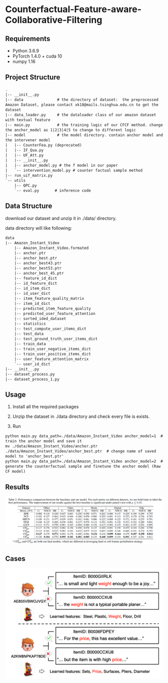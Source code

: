 # Counterfactual-Feature-aware-Collaborative-Filtering

## Requirements

- Python 3.6.9
- PyTorch 1.4.0 + cuda 10 
- numpy 1.16


## Project Structure

    .
    |-- __init__.py
    |-- data               # the directory of dataset:  the preprocessed Amazon Dataset, please contact xk18@mails.tsinghua.edu.cn to get the dataset
    |-- data_loader.py     # the dataloader class of our amazon dataset with textual feature 
    |-- main.py            # the training logic of our CFCF method. change the anchor_model as 1|2|3|4|5 to change to different logic
    |-- model              # the model directory. contain anchor model and the intervener model
    |   |-- CounterFea.py (deprecated)
    |   |-- IF_Qua.py
    |   |-- UF_Att.py
    |   |-- __init__.py
    |   |-- anchor_model.py # the f model in our paper
    |   `-- intervention_model.py # counter factual sample method
    |-- run_uif_matrix.py  
    `-- utils
        |-- QPC.py
        `-- eval.py       # inference code 

## Data Structure
download our dataset and unzip it in ./data/ directory.

data directory will like following: 

    data
    |-- Amazon_Instant_Video
        |-- Amazon_Instant_Video.formated
        |-- anchor.ptr
        |-- anchor_best.ptr
        |-- anchor_best43.ptr
        |-- anchor_best53.ptr
        |-- anchor_best_45.ptr
        |-- feature_id_dict
        |-- id_feature_dict
        |-- id_item_dict
        |-- id_user_dict
        |-- item_feature_quality_matrix
        |-- item_id_dict
        |-- predicted_item_feature_quality
        |-- predicted_user_feature_attention
        |-- sorted_ided_dataset
        |-- statistics
        |-- test_compute_user_items_dict
        |-- test_data
        |-- test_ground_truth_user_items_dict
        |-- train_data
        |-- train_user_negative_items_dict
        |-- train_user_positive_items_dict
        |-- user_feature_attention_matrix
        `-- user_id_dict
    |-- __init__.py
    |-- dataset_process.py
    |-- dataset_process_1.py

## Usage

1. Install all the required packages

2. Unzip the dataset in ./data directory and check every file is exists.

3. Run 
```
python main.py data_path=./data/Amazon_Instant_Video anchor_model=1  # train the anchor model and save it
mv ./data/Amazon_Instant_Video/anchor.ptr ./data/Amazon_Instant_Video/anchor_best.ptr  # change name of saved model to 'anchor_best.ptr'
python main.py data_path=./data/Amazon_Instant_Video anchor_model=2  # generate the counterfactual sample and finetune the anchor model (Raw CF model)
```

## Results

![image](https://github.com/CFCF-IJCAI/Counterfactual-Feature-aware-Collaborative-Filtering/blob/master/results.png?raw=true)

## Cases

![image](https://github.com/CFCF-IJCAI/Counterfactual-Feature-aware-Collaborative-Filtering/blob/master/case.png?raw=true)
